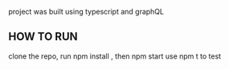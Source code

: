 project was built using typescript and graphQL 

## HOW TO RUN 
clone the repo, run npm install , then npm start
use npm t to test

